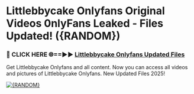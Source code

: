 # Littlebbycake Onlyfans Original Videos 0nlyFans Leaked - Files Updated! ({RANDOM})

<h3>🔴 CLICK HERE 🌐==►► <a href="https://betterlinks.top/A2PfLJ" rel="nofollow">Littlebbycake Onlyfans Updated Files</a></h3>

Get Littlebbycake Onlyfans and all content. Now you can access all videos and pictures of Littlebbycake Onlyfans. New Updated Files 2025!

[![{RANDOM}](https://i.imgur.com/ppqm5kG.gif)](https://betterlinks.top/A2PfLJ)